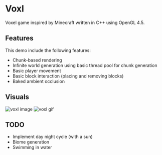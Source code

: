 # Voxl

Voxel game inspired by Minecraft written in C++ using OpenGL 4.5.

## Features

This demo include the following features:

- Chunk-based rendering
- Infinite world generation using basic thread pool for chunk generation
- Basic player movement
- Basic block interaction (placing and removing blocks)
- Baked ambient occlusion 

## Visuals
![voxl image](https://simono.fr/voxl2.png)
![voxl gif](https://simono.fr/voxl.gif)

## TODO

- Implement day night cycle (with a sun)
- Biome generation
- Swimming in water
